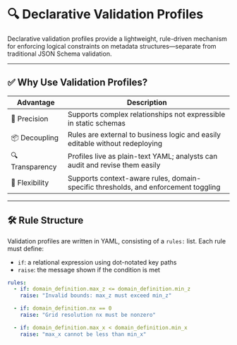 # 🔍 Declarative Validation Profiles

Declarative validation profiles provide a lightweight, rule-driven mechanism for enforcing logical constraints on metadata structures—separate from traditional JSON Schema validation.

---

## ✅ Why Use Validation Profiles?

| Advantage       | Description                                                                 |
|----------------|-----------------------------------------------------------------------------|
| 🎯 Precision    | Supports complex relationships not expressible in static schemas            |
| 📦 Decoupling   | Rules are external to business logic and easily editable without redeploying|
| 🔍 Transparency | Profiles live as plain-text YAML; analysts can audit and revise them easily |
| 🔄 Flexibility  | Supports context-aware rules, domain-specific thresholds, and enforcement toggling |

---

## 🛠️ Rule Structure

Validation profiles are written in YAML, consisting of a `rules:` list. Each rule must define:

- `if`: a relational expression using dot-notated key paths
- `raise`: the message shown if the condition is met

```yaml
rules:
  - if: domain_definition.max_z <= domain_definition.min_z
    raise: "Invalid bounds: max_z must exceed min_z"

  - if: domain_definition.nx == 0
    raise: "Grid resolution nx must be nonzero"

  - if: domain_definition.max_x < domain_definition.min_x
    raise: "max_x cannot be less than min_x"



